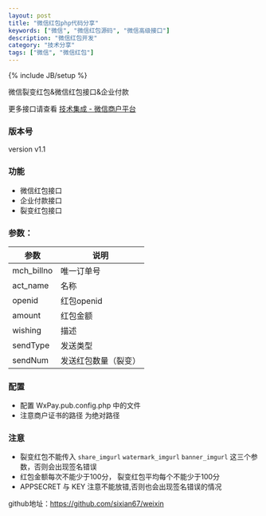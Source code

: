 ```yaml
---
layout: post
title: "微信红包php代码分享"
keywords: ["微信", "微信红包源码", "微信高级接口"]
description: "微信红包开发"
category: "技术分享"
tags: ["微信", "微信红包"]
---
```

{% include JB/setup %}

微信裂变红包&微信红包接口&企业付款

更多接口请查看 [技术集成 - 微信商户平台](https://pay.weixin.qq.com/wiki/doc/api/index.html)

### 版本号
version  v1.1

### 功能
* 微信红包接口
* 企业付款接口
* 裂变红包接口

### 参数：
|参数|说明
|-----|-----------
| mch_billno | 唯一订单号
| act_name   | 名称
| openid     | 红包openid
| amount     | 红包金额
| wishing    | 描述
| sendType   |发送类型
| sendNum    | 发送红包数量（裂变）

### 配置
* 配置 WxPay.pub.config.php 中的文件
* 注意商户证书的路径 为绝对路径

### 注意
* 裂变红包不能传入 `share_imgurl` `watermark_imgurl` `banner_imgurl` 这三个参数，否则会出现签名错误
* 红包金额每次不能少于100分， 裂变红包平均每个不能少于100分
* APPSECRET 与 KEY 注意不能放错,否则也会出现签名错误的情况

github地址：https://github.com/sixian67/weixin
